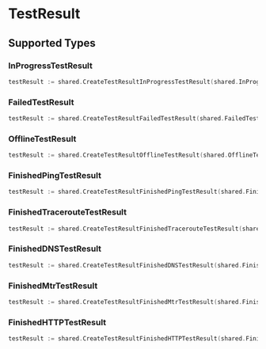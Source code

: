 # TestResult


## Supported Types

### InProgressTestResult

```go
testResult := shared.CreateTestResultInProgressTestResult(shared.InProgressTestResult{/* values here */})
```

### FailedTestResult

```go
testResult := shared.CreateTestResultFailedTestResult(shared.FailedTestResult{/* values here */})
```

### OfflineTestResult

```go
testResult := shared.CreateTestResultOfflineTestResult(shared.OfflineTestResult{/* values here */})
```

### FinishedPingTestResult

```go
testResult := shared.CreateTestResultFinishedPingTestResult(shared.FinishedPingTestResult{/* values here */})
```

### FinishedTracerouteTestResult

```go
testResult := shared.CreateTestResultFinishedTracerouteTestResult(shared.FinishedTracerouteTestResult{/* values here */})
```

### FinishedDNSTestResult

```go
testResult := shared.CreateTestResultFinishedDNSTestResult(shared.FinishedDNSTestResult{/* values here */})
```

### FinishedMtrTestResult

```go
testResult := shared.CreateTestResultFinishedMtrTestResult(shared.FinishedMtrTestResult{/* values here */})
```

### FinishedHTTPTestResult

```go
testResult := shared.CreateTestResultFinishedHTTPTestResult(shared.FinishedHTTPTestResult{/* values here */})
```

